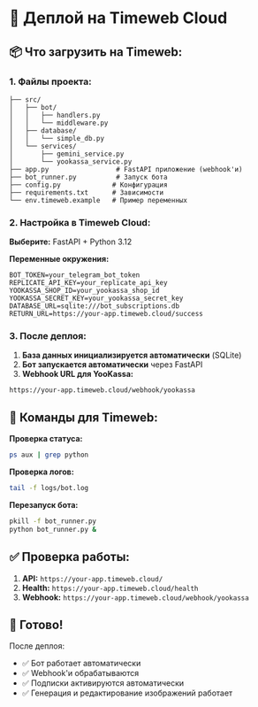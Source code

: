 # 🚀 Деплой на Timeweb Cloud

## 📦 Что загрузить на Timeweb:

### 1. Файлы проекта:
```
├── src/
│   ├── bot/
│   │   ├── handlers.py
│   │   └── middleware.py
│   ├── database/
│   │   └── simple_db.py
│   └── services/
│       ├── gemini_service.py
│       └── yookassa_service.py
├── app.py                 # FastAPI приложение (webhook'и)
├── bot_runner.py          # Запуск бота
├── config.py             # Конфигурация
├── requirements.txt      # Зависимости
└── env.timeweb.example   # Пример переменных
```

### 2. Настройка в Timeweb Cloud:

**Выберите:** FastAPI + Python 3.12

**Переменные окружения:**
```
BOT_TOKEN=your_telegram_bot_token
REPLICATE_API_KEY=your_replicate_api_key
YOOKASSA_SHOP_ID=your_yookassa_shop_id
YOOKASSA_SECRET_KEY=your_yookassa_secret_key
DATABASE_URL=sqlite:///bot_subscriptions.db
RETURN_URL=https://your-app.timeweb.cloud/success
```

### 3. После деплоя:

1. **База данных инициализируется автоматически** (SQLite)
2. **Бот запускается автоматически** через FastAPI
3. **Webhook URL для YooKassa:**
```
https://your-app.timeweb.cloud/webhook/yookassa
```

## 🔧 Команды для Timeweb:

**Проверка статуса:**
```bash
ps aux | grep python
```

**Проверка логов:**
```bash
tail -f logs/bot.log
```

**Перезапуск бота:**
```bash
pkill -f bot_runner.py
python bot_runner.py &
```

## ✅ Проверка работы:

1. **API:** `https://your-app.timeweb.cloud/`
2. **Health:** `https://your-app.timeweb.cloud/health`
3. **Webhook:** `https://your-app.timeweb.cloud/webhook/yookassa`

## 🎯 Готово!

После деплоя:
- ✅ Бот работает автоматически
- ✅ Webhook'и обрабатываются
- ✅ Подписки активируются автоматически
- ✅ Генерация и редактирование изображений работает
